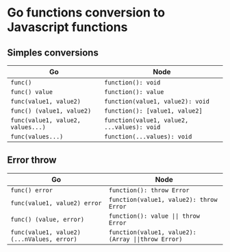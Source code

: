 # Go functions conversion to Javascript functions

## Simples conversions

| Go                                | Node                                        |
| --------------------------------- | ------------------------------------------- |
| `func()`                          | `function(): void`                          |
| `func() value`                    | `function(): value`                         |
| `func(value1, value2)`            | `function(value1, value2): void`            |
| `func() (value1, value2)`         | `function(): [value1, value2]`              |
| `func(value1, value2, values...)` | `function(value1, value2, ...values): void` |
| `func(values...)`                 | `function(...values): void`                 |

## Error throw

| Go                                         | Node                                                |
| ------------------------------------------ | --------------------------------------------------- |
| `func() error`                             | `function(): throw Error`                           |
| `func(value1, value2) error`               | `function(value1, value2): throw Error`             |
| `func() (value, error)`                    | `function(): value \|\| throw Error`                |
| `func(value1, value2) (...nValues, error)` | `function(value1, value2): (Array \|\|throw Error)` |
